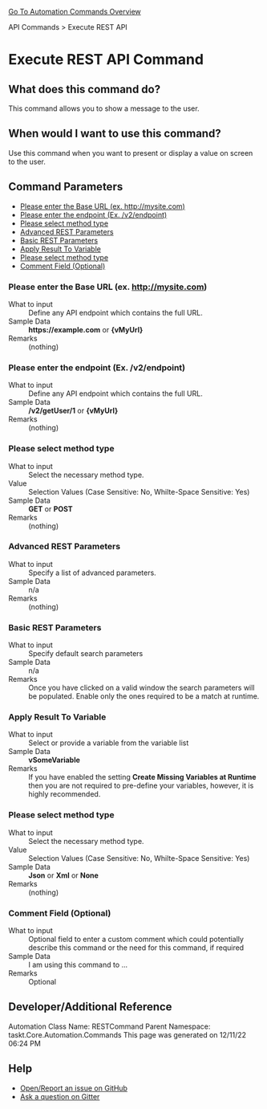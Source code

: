 <!--TITLE: Execute REST API Command -->
<!-- SUBTITLE: a command in the API Commands group. -->
[Go To Automation Commands Overview](/automation-commands.md)


API Commands &gt; Execute REST API


# Execute REST API Command


## What does this command do?
This command allows you to show a message to the user.


## When would I want to use this command?
Use this command when you want to present or display a value on screen to the user.


## Command Parameters
- [Please enter the Base URL (ex. http://mysite.com)](#param_0)
- [Please enter the endpoint (Ex. /v2/endpoint)](#param_1)
- [Please select method type](#param_2)
- [Advanced REST Parameters](#param_3)
- [Basic REST Parameters](#param_4)
- [Apply Result To Variable](#param_5)
- [Please select method type](#param_6)
- [Comment Field (Optional)](#param_7)


<a id="param_0"></a>
### Please enter the Base URL (ex. http://mysite.com)


<dl>
<dt>What to input</dt><dd>Define any API endpoint which contains the full URL.</dd>
<dt>Sample Data</dt><dd><strong>https://example.com</strong> or <strong>{vMyUrl}</strong></dd>
<dt>Remarks</dt><dd>(nothing)</dd>
</dl>




<a id="param_1"></a>
### Please enter the endpoint (Ex. /v2/endpoint)


<dl>
<dt>What to input</dt><dd>Define any API endpoint which contains the full URL.</dd>
<dt>Sample Data</dt><dd><strong>/v2/getUser/1</strong> or <strong>{vMyUrl}</strong></dd>
<dt>Remarks</dt><dd>(nothing)</dd>
</dl>




<a id="param_2"></a>
### Please select method type


<dl>
<dt>What to input</dt><dd>Select the necessary method type.</dd>
<dt>Value</dt><dd>Selection Values (Case Sensitive: No, Whilte-Space Sensitive: Yes)</dd>
<dt>Sample Data</dt><dd><strong>GET</strong> or  <strong>POST</strong></dd>
<dt>Remarks</dt><dd>(nothing)</dd>
</dl>




<a id="param_3"></a>
### Advanced REST Parameters


<dl>
<dt>What to input</dt><dd>Specify a list of advanced parameters.</dd>
<dt>Sample Data</dt><dd>n/a</dd>
<dt>Remarks</dt><dd>(nothing)</dd>
</dl>




<a id="param_4"></a>
### Basic REST Parameters


<dl>
<dt>What to input</dt><dd>Specify default search parameters</dd>
<dt>Sample Data</dt><dd>n/a</dd>
<dt>Remarks</dt><dd>Once you have clicked on a valid window the search parameters will be populated.  Enable only the ones required to be a match at runtime.</dd>
</dl>




<a id="param_5"></a>
### Apply Result To Variable


<dl>
<dt>What to input</dt><dd>Select or provide a variable from the variable list</dd>
<dt>Sample Data</dt><dd><strong>vSomeVariable</strong></dd>
<dt>Remarks</dt><dd>If you have enabled the setting <strong>Create Missing Variables at Runtime</strong> then you are not required to pre-define your variables, however, it is highly recommended.</dd>
</dl>




<a id="param_6"></a>
### Please select method type


<dl>
<dt>What to input</dt><dd>Select the necessary method type.</dd>
<dt>Value</dt><dd>Selection Values (Case Sensitive: No, Whilte-Space Sensitive: Yes)</dd>
<dt>Sample Data</dt><dd><strong>Json</strong> or  <strong>Xml</strong> or  <strong>None</strong></dd>
<dt>Remarks</dt><dd>(nothing)</dd>
</dl>




<a id="param_7"></a>
### Comment Field (Optional)


<dl>
<dt>What to input</dt><dd>Optional field to enter a custom comment which could potentially describe this command or the need for this command, if required</dd>
<dt>Sample Data</dt><dd>I am using this command to ...</dd>
<dt>Remarks</dt><dd>Optional</dd>
</dl>




## Developer/Additional Reference
Automation Class Name: RESTCommand
Parent Namespace: taskt.Core.Automation.Commands
This page was generated on 12/11/22 06:24 PM


## Help
- [Open/Report an issue on GitHub](https://github.com/saucepleez/taskt/issues/new)
- [Ask a question on Gitter](https://gitter.im/taskt-rpa/Lobby)
